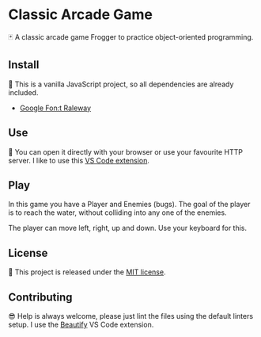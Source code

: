 # Classic Arcade Game

:black_joker: A classic arcade game Frogger to practice object-oriented programming.

## Install

:pizza: This is a vanilla JavaScript project, so all dependencies are already included.

- [Google Fon:t Raleway](https://fonts.google.com/specimen/Raleway)

## Use

:rocket: You can open it directly with your browser or use your favourite HTTP server. I like to use this [VS Code extension](https://marketplace.visualstudio.com/items?itemName=ritwickdey.LiveServer).

## Play

In this game you have a Player and Enemies (bugs). The goal of the player is to reach the water, without colliding into any one of the enemies.

The player can move left, right, up and down. Use your keyboard for this.

## License

🐧 This project is released under the [MIT license](https://opensource.org/licenses/MIT).

## Contributing

:sunglasses: Help is always welcome, please just lint the files using the default linters setup. I use the [Beautify](https://marketplace.visualstudio.com/items?itemName=HookyQR.beautify) VS Code extension.

